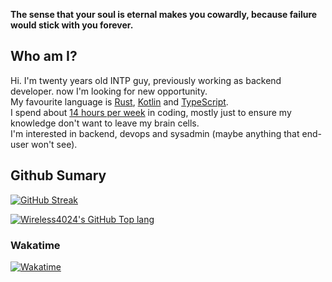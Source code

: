 [//]: # (### Knock, Knock! any cat here?)
[//]: # (![Cat gif from internet]&#40;https://thumbs.gfycat.com/FaroffFreeAfricangoldencat-max-1mb.gif&#41;)

**The sense that your soul is eternal makes you cowardly, because failure would stick with you forever.**

## Who am I?
Hi. I'm twenty years old INTP guy, previously working as backend developer. now I'm looking for new opportunity.  
My favourite language is [Rust](https://github.com/rust-lang/rust), [Kotlin](https://github.com/JetBrains/kotlin) and [TypeScript](https://github.com/microsoft/TypeScript).  
I spend about [14 hours per week](https://wakatime.com/@wireless4024) in coding, mostly just to ensure my knowledge don't want to leave my brain cells.  
I'm interested in backend, devops and sysadmin (maybe anything that end-user won't see).  


## Github Sumary
[//]: # ([![Wireless4024's GitHub stats]&#40;https://github-readme-stats.vercel.app/api?username=wireless4024&show_icons=true&theme=radical&hide_border=true&title_color=FF4D00&text_color=42A4F3&#41;]&#40;https://github.com/Wireless4024&#41;  )
[![GitHub Streak](https://github-readme-streak-stats.herokuapp.com?user=Wireless4024&theme=radical&hide_border=true&ring=FF4D00&currStreakNum=FF4D00&sideNums=FF4D00&sideLabels=FF4000&currStreakLabel=FF4000&fire=EE6191&dates=42A4F3)](https://git.io/streak-stats)

[![Wireless4024's GitHub Top lang](https://github-readme-stats.vercel.app/api/top-langs?username=wireless4024&show_icons=true&theme=radical&hide_border=true&title_color=FF4D00&text_color=42A4F3&layout=compact&langs_count=12)](https://github.com/Wireless4024)  

### Wakatime
[![Wakatime](https://github-readme-stats.vercel.app/api/wakatime?username=wireless4024&langs_count=12&show_icons=true&locale=en&theme=radical&layout=compact&hide_border=true&title_color=FF4D00&text_color=42A4F3)](https://wakatime.com/@wireless4024)


<!--
**Wireless4024/Wireless4024** is a ✨ _special_ ✨ repository because its `README.md` (this file) appears on your GitHub profile.

Here are some ideas to get you started:

- 🔭 I’m currently working on ...
- 🌱 I’m currently learning ...
- 👯 I’m looking to collaborate on ...
- 🤔 I’m looking for help with ...
- 💬 Ask me about ...
- 📫 How to reach me: ...
- 😄 Pronouns: ...
- ⚡ Fun fact: ...
-->
